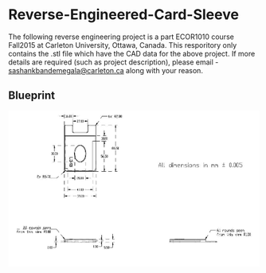 # Reverse-Engineered-Card-Sleeve
The following reverse engineering project is a part ECOR1010 course Fall2015 at Carleton University, Ottawa, Canada. This resporitory only contains the .stl file which have the CAD data for the above project. If more details are required (such as project description), please email - sashankbandemegala@carleton.ca along with your reason.
## Blueprint
![Blueprint](Blueprint.jpg)
